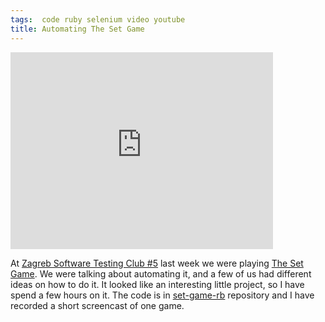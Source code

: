 ```yaml
---
tags:  code ruby selenium video youtube
title: Automating The Set Game
---
```

<iframe width="420" height="315" src="https://www.youtube.com/embed/4FMB55f3bYI" frameborder="0" allowfullscreen></iframe>

At [Zagreb Software Testing Club #5](/zagreb-stc-5) last week we were playing [The Set Game](https://en.wikipedia.org/wiki/Set_(game)). We were talking about automating it, and a few of us had different ideas on how to do it. It looked like an interesting little project, so I have spend a few hours on it. The code is in [set-game-rb](https://github.com/zeljkofilipin/set-game-rb) repository and I have recorded a short screencast of one game.
